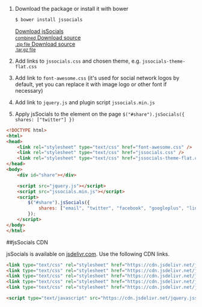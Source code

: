 1. Download the package or install it with bower

    ```bash
    $ bower install jssocials
    ```
    <div>
        <a href="https://github.com/tabalinas/jssocials/releases/download/v{{ site.version }}/jssocials-{{ site.version }}.zip" class="button success">
            Download jsSocials<br /><small>combined</small>
        </a>
        <a href="https://github.com/tabalinas/jssocials/archive/v{{ site.version }}.zip" class="button">
            Download source<br /><small>.zip file</small>
        </a>
        <a href="https://github.com/tabalinas/jssocials/archive/v{{ site.version }}.tar.gz" class="button">
            Download source<br /><small>.tar.gz file</small>
        </a>
    </div>
2. Add links to `jssocials.css` and chosen theme, e.g. `jssocials-theme-flat.css`
3. Add link to `font-awesome.css` (it's used for social network logos by default, yet you can replace it with image logo or other font if necessary)
4. Add link to `jquery.js` and plugin script `jssocials.min.js`
5. Apply jsSocials to the element on the page `$("#share").jsSocials({ shares: ["twitter"] })`

```html
<!DOCTYPE html>
<html>
<head>
    <link rel="stylesheet" type="text/css" href="font-awesome.css" />
    <link rel="stylesheet" type="text/css" href="jssocials.css" />
    <link rel="stylesheet" type="text/css" href="jssocials-theme-flat.css" />
</head>
<body>
    <div id="share"></div>

    <script src="jquery.js"></script>
    <script src="jssocials.min.js"></script>
    <script>
        $("#share").jsSocials({
            shares: ["email", "twitter", "facebook", "googleplus", "linkedin", "pinterest", "whatsapp"]
        });
    </script>
</body>
</html>
```


##jsSocials CDN

jsSocials is available on [jsdelivr.com](http://www.jsdelivr.com/projects/jquery.jssocials). Use the following CDN links.

```html
<link type="text/css" rel="stylesheet" href="https://cdn.jsdelivr.net/jquery.jssocials/{{ site.version }}/jssocials.css" />
<link type="text/css" rel="stylesheet" href="https://cdn.jsdelivr.net/jquery.jssocials/{{ site.version }}/jssocials-theme-flat.css" />
<link type="text/css" rel="stylesheet" href="https://cdn.jsdelivr.net/jquery.jssocials/{{ site.version }}/jssocials-theme-classic.css" />
<link type="text/css" rel="stylesheet" href="https://cdn.jsdelivr.net/jquery.jssocials/{{ site.version }}/jssocials-theme-minima.css" />
<link type="text/css" rel="stylesheet" href="https://cdn.jsdelivr.net/jquery.jssocials/{{ site.version }}/jssocials-theme-plain.css" />

<script type="text/javascript" src="https://cdn.jsdelivr.net/jquery.jssocials/{{ site.version }}/jssocials.min.js"></script>
```